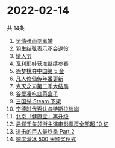 # 2022-02-14
  共 14条

  <!-- BEGIN -->
  <!-- 最后更新时间:Mon Feb 14 2022 14:10:34 GMT+0000 (Coordinated Universal Time) -->
  1. [吴倩张雨剑离婚](https://www.zhihu.com/search?q=吴倩张雨剑离婚)
1. [羽生结弦表示不会退役](https://www.zhihu.com/search?q=羽生结弦)
1. [情人节](https://www.zhihu.com/search?q=情人节)
1. [瓦利耶娃获准继续参赛](https://www.zhihu.com/search?q=瓦利耶娃)
1. [徐梦桃夺中国第 5 金](https://www.zhihu.com/search?q=徐梦桃)
1. [凡人修仙传年番更新](https://www.zhihu.com/search?q=凡人修仙传)
1. [鬼灭之刃第二季大结局](https://www.zhihu.com/search?q=鬼灭之刃)
1. [谷爱凌吃韭菜盒子](https://www.zhihu.com/search?q=谷爱凌)
1. [三国杀 Steam 下架](https://www.zhihu.com/search?q=三国杀)
1. [宁德时代否认与特斯拉谈崩](https://www.zhihu.com/search?q=宁德时代)
1. [北京「健康宝」再升级](https://www.zhihu.com/search?q=北京健康宝)
1. [易烊千玺领衔主演电影票房全部超 10 亿](https://www.zhihu.com/search?q=易烊千玺)
1. [进击的巨人最终季 Part.2](https://www.zhihu.com/search?q=进击的巨人)
1. [速度滑冰 500 米颁奖仪式 ](https://www.zhihu.com/search?q=速度滑冰颁奖仪式)
  <!-- END -->
  